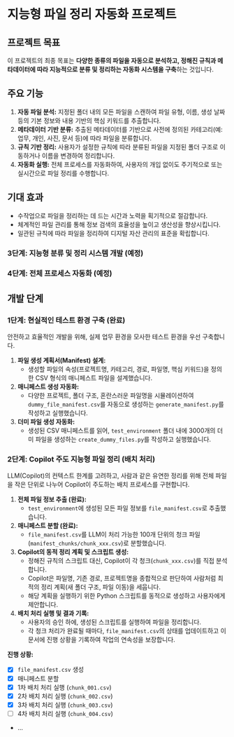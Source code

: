 # 지능형 파일 정리 자동화 프로젝트

## 프로젝트 목표

이 프로젝트의 최종 목표는 **다양한 종류의 파일을 자동으로 분석하고, 정해진 규칙과 메타데이터에 따라 지능적으로 분류 및 정리하는 자동화 시스템을 구축**하는 것입니다.

## 주요 기능

1.  **자동 파일 분석:** 지정된 폴더 내의 모든 파일을 스캔하여 파일 유형, 이름, 생성 날짜 등의 기본 정보와 내용 기반의 핵심 키워드를 추출합니다.
2.  **메타데이터 기반 분류:** 추출된 메타데이터를 기반으로 사전에 정의된 카테고리(예: 업무, 개인, 사진, 문서 등)에 따라 파일을 분류합니다.
3.  **규칙 기반 정리:** 사용자가 설정한 규칙에 따라 분류된 파일을 지정된 폴더 구조로 이동하거나 이름을 변경하여 정리합니다.
4.  **자동화 실행:** 전체 프로세스를 자동화하여, 사용자의 개입 없이도 주기적으로 또는 실시간으로 파일 정리를 수행합니다.

## 기대 효과

-   수작업으로 파일을 정리하는 데 드는 시간과 노력을 획기적으로 절감합니다.
-   체계적인 파일 관리를 통해 정보 검색의 효율성을 높이고 생산성을 향상시킵니다.
-   일관된 규칙에 따라 파일을 정리하여 디지털 자산 관리의 표준을 확립합니다.

### 3단계: 지능형 분류 및 정리 시스템 개발 (예정)

### 4단계: 전체 프로세스 자동화 (예정)

## 개발 단계

### 1단계: 현실적인 테스트 환경 구축 (완료)

안전하고 효율적인 개발을 위해, 실제 업무 환경을 모사한 테스트 환경을 우선 구축합니다.

1.  **파일 생성 계획서(Manifest) 설계:**
    *   생성할 파일의 속성(프로젝트명, 카테고리, 경로, 파일명, 핵심 키워드)을 정의한 CSV 형식의 매니페스트 파일을 설계했습니다.
2.  **매니페스트 생성 자동화:**
    *   다양한 프로젝트, 폴더 구조, 혼란스러운 파일명을 시뮬레이션하여 `dummy_file_manifest.csv`를 자동으로 생성하는 `generate_manifest.py`를 작성하고 실행했습니다.
3.  **더미 파일 생성 자동화:**
    *   생성된 CSV 매니페스트를 읽어, `test_environment` 폴더 내에 3000개의 더미 파일을 생성하는 `create_dummy_files.py`를 작성하고 실행했습니다.

### 2단계: Copilot 주도 지능형 파일 정리 (배치 처리)

LLM(Copilot)의 컨텍스트 한계를 고려하고, 사람과 같은 유연한 정리를 위해 전체 파일을 작은 단위로 나누어 Copilot이 주도하는 배치 프로세스를 구현합니다.

1.  **전체 파일 정보 추출 (완료):**
    *   `test_environment`에 생성된 모든 파일 정보를 `file_manifest.csv`로 추출했습니다.
2.  **매니페스트 분할 (완료):**
    *   `file_manifest.csv`를 LLM이 처리 가능한 100개 단위의 청크 파일(`manifest_chunks/chunk_xxx.csv`)로 분할했습니다.
3.  **Copilot의 동적 정리 계획 및 스크립트 생성:**
    *   정해진 규칙의 스크립트 대신, Copilot이 각 청크(`chunk_xxx.csv`)를 직접 분석합니다.
    *   Copilot은 파일명, 기존 경로, 프로젝트명을 종합적으로 판단하여 사람처럼 최적의 정리 계획(새 폴더 구조, 파일 이동)을 세웁니다.
    *   해당 계획을 실행하기 위한 Python 스크립트를 동적으로 생성하고 사용자에게 제안합니다.
4.  **배치 처리 실행 및 결과 기록:**
    *   사용자의 승인 하에, 생성된 스크립트를 실행하여 파일을 정리합니다.
    *   각 청크 처리가 완료될 때마다, `file_manifest.csv`의 상태를 업데이트하고 이 문서에 진행 상황을 기록하여 작업의 연속성을 보장합니다.

**진행 상황:**
-   [x] `file_manifest.csv` 생성
-   [x] 매니페스트 분할
-   [x] 1차 배치 처리 실행 (`chunk_001.csv`)
-   [x] 2차 배치 처리 실행 (`chunk_002.csv`)
-   [x] 3차 배치 처리 실행 (`chunk_003.csv`)
-   [ ] 4차 배치 처리 실행 (`chunk_004.csv`)
-   ...
